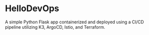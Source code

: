 # HelloDevOps

A simple Python Flask app containerized and deployed using a CI/CD pipeline
utilizing K3, ArgoCD, Istio, and Terraform.

